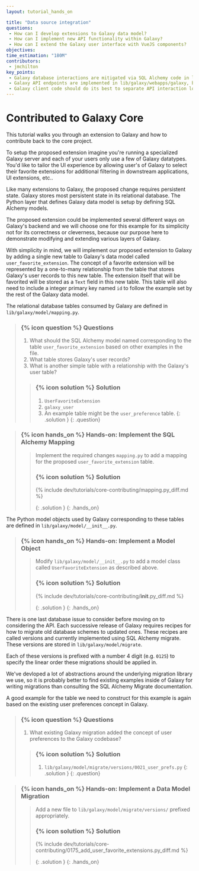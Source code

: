 ```yaml
---
layout: tutorial_hands_on

title: "Data source integration"
questions:
 - How can I develop extensions to Galaxy data model?
 - How can I implement new API functionality within Galaxy?
 - How can I extend the Galaxy user interface with VueJS components?
objectives:
time_estimation: "180M"
contributors:
 - jmchilton
key_points:
 - Galaxy database interactions are mitigated via SQL Alchemy code in lib/galaxy/model.
 - Galaxy API endpoints are implemented in lib/galaxy/webapps/galaxy, but generally defer to application logic in lib/galaxy/managers. 
 - Galaxy client code should do its best to separate API interaction logic from display components.
---
```


# Contributed to Galaxy Core 

This tutorial walks you through an extension to Galaxy and how to contribute back to the core project.

To setup the proposed extension imagine you're running a specialized Galaxy server and each of your users only use a few of Galaxy datatypes. You'd like to tailor the UI experience by allowing user's of Galaxy to select their favorite extensions for additional filtering in downstream applications, UI extensions, etc..

Like many extensions to Galaxy, the proposed change requires persistent state. Galaxy stores most persistent state in its relational database. The Python layer that defines Galaxy data model is setup by defining SQL Alchemy models.

The proposed extension could be implemented several different ways on Galaxy's backend and we will choose one for this example for its simplicity not for its correctness or cleverness, because our purpose here to demonstrate modifying and extending various layers of Galaxy.

With simplicity in mind, we will implement our proposed extension to Galaxy by adding a single new table to Galaxy's data model called ``user_favorite_extension``. The concept of a favorite extension will be represented by a one-to-many relationship from the table that stores Galaxy's user records to this new table. The extension itself that will be favorited will be stored as a ``Text`` field in this new table. This table will also need to include a integer primary key named ``id`` to follow the example set by the rest of the Galaxy data model.

The relational database tables consumed by Galaxy are defined in ``lib/galaxy/model/mapping.py``.

> ### {% icon question %} Questions
>
> 1. What should the SQL Alchemy model named corresponding to the table ``user_favorite_extension`` based on other examples in the file.
> 2. What table stores Galaxy's user records?
> 3. What is another simple table with a relationship with the Galaxy's user table?
>
> > ### {% icon solution %} Solution
> > 1. ``UserFavoriteExtension`` 
> > 2. ``galaxy_user``
> > 3. An example table might be the ``user_preference`` table.
> >  {: .solution }
{: .question}


> ### {% icon hands_on %} Hands-on: Implement the SQL Alchemy Mapping
>    > Implement the required changes ``mapping.py`` to add a mapping for
>    > the proposed ``user_favorite_extension`` table.
>    >
>    > ### {% icon solution %} Solution
>    >
>    > {% include dev/tutorials/core-contributing/mapping.py_diff.md %}
>    >
>    > {: .solution }
{: .hands_on}


The Python model objects used by Galaxy corresponding to these tables are
defined in ``lib/galaxy/model/__init__.py``.

> ### {% icon hands_on %} Hands-on: Implement a Model Object
>    > Modify ``lib/galaxy/model/__init__.py`` to add a model class
>    > called ``UserFavoriteExtension`` as described above.
>    >
>    > ### {% icon solution %} Solution
>    >
>    > {% include dev/tutorials/core-contributing/__init__.py_diff.md %}
>    >
>    > {: .solution }
{: .hands_on}

There is one last database issue to consider before moving on to considering the API.
Each successive release of Galaxy requires recipes for how to migrate old database schemes
to updated ones. These recipes are called versions and currently implemented using SQL
Alchemy migrate. These versions are stored in ``lib/galaxy/model/migrate``.

Each of these versions is prefixed with a number 4 digit (e.g. ``0125``) to specify the linear
order these migrations should be applied in.

We've devloped a lot of abstractions around the underlying migration library we use, so it
is probably better to find existing examples inside of Galaxy for writing migrations than
consulting the SQL Alchemy Migrate documentation.

A good example for the table we need to construct for this example is again based on the existing
user preferences concept in Galaxy.

> ### {% icon question %} Questions
>
> 1. What existing Galaxy migration added the concept of user preferences to the Galaxy codebase?
>
> > ### {% icon solution %} Solution
> > 1. ``lib/galaxy/model/migrate/versions/0021_user_prefs.py``
> >  {: .solution }
{: .question}


> ### {% icon hands_on %} Hands-on: Implement a Data Model Migration
>    > Add a new file to ``lib/galaxy/model/migrate/versions/`` prefixed appropriately.
>    >
>    > ### {% icon solution %} Solution
>    >
>    > {% include dev/tutorials/core-contributing/0175_add_user_favorite_extensions.py_diff.md %}
>    >
>    > {: .solution }
{: .hands_on}

